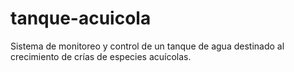 # tanque-acuicola
Sistema de monitoreo y control de un tanque de agua destinado al crecimiento de crías de especies acuícolas.
